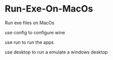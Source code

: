 # Run-Exe-On-MacOs
Run exe files on MacOs

use config to configure wine


use run to run the apps


use desktop to run a emulate a windows desktop
